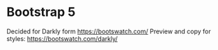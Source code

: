 # Bootstrap 5 
Decided for Darkly form https://bootswatch.com/
Preview and copy for styles: https://bootswatch.com/darkly/

